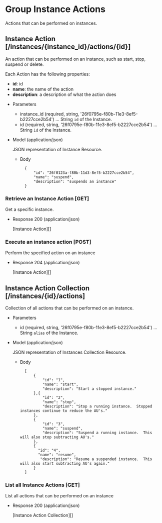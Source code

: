 # Group Instance Actions
Actions that can be performed on instances.

## Instance Action [/instances/{instance_id}/actions/{id}]
An action that can be performed on an instance, such as start, stop, suspend or delete.

Each Action has the following properties:

- **id**: id
- **name**: the name of the action
- **description**: a description of what the action does
    
+ Parameters
    + instance_id (required, string, '26f0795e-f80b-11e3-8ef5-b2227cce2b54') ... String `id` of the Instance.
    + id (required, string, '26f0795e-f80b-11e3-8ef5-b2227cce2b54') ... String `id` of the Instance.
    
+ Model (application/json)

    JSON representation of Instance Resource.

    + Body

            {
                "id": "26f0123a-f80b-11d3-8ef5-b2227cce2b54",
                "name": "suspend",
                "description": "suspends an instance"
            }

### Retrieve an Instance Action [GET]
Get a specific instance.

+ Response 200 (application/json)

    [Instance Action][]


### Execute an instance action [POST]
Perform the specified action on an instance

+ Response 204 (application/json)

    [Instance Action][]
    
## Instance Action Collection [/instances/{id}/actions]
Collection of all actions that can be performed on an instance.

+ Parameters
    + id (required, string, '26f0795e-f80b-11e3-8ef5-b2227cce2b54') ... String `alias` of the Instance.
    
+ Model (application/json)

    JSON representation of Instances Collection Resource.

    + Body

            [
                {
                    "id": "1",
                    "name": "start",
                    "description": "Start a stopped instance."
                },{
                    "id": "2",
                    "name": "stop",
                    "description": "Stop a running instance.  Stopped instances continue to reduce the AU's."
                },
                {
                    "id": "3",
                    "name": "suspend",
                    "description": "Suspend a running instance.  This will also stop subtracting AU's."
                },
                {
                  "id": "4",
                  "name": "resume",
                   "description": "Resume a suspended instance.  This will also start subtracting AU's again."
                }
            ]
    
### List all Instance Actions [GET]
List all actions that can be performed on an instance

+ Response 200 (application/json)

    [Instance Action Collection][]
